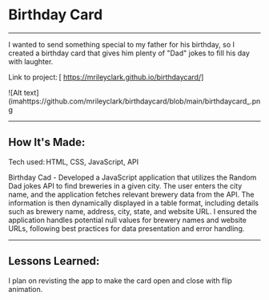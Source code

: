 # Birthday Card 

****

I wanted to send something special to my father for his birthday, so I created a birthday card that 
gives him plenty of "Dad" jokes to fill his day with laughter.

Link to project: [ https://mrileyclark.github.io/birthdaycard/]

![Alt text](imahttps://github.com/mrileyclark/birthdaycard/blob/main/birthdaycard_.png

****

## How It's Made: 

Tech used: HTML, CSS, JavaScript, API

Birthday Cad - Developed a JavaScript application that utilizes 
the Random Dad jokes API to find breweries in a given city. The user enters 
the city name, and the application fetches relevant brewery data from the API. The 
information is then dynamically displayed in a table format, including details 
such as brewery name, address, city, state, and website URL. I ensured the application
handles potential null values for brewery names and website URLs, following best 
practices for data presentation and error handling.

****

 ## Lessons Learned: 

I plan on revisting the app to make the card open and close with flip animation.
